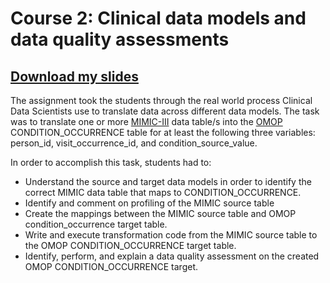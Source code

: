# Course 2: Clinical data models and data quality assessments

## [Download my slides](resources/2_Clinical_data_models_and_data_quality_assessments_(assignment).pptx?raw=true)


The assignment took the students through the real world process Clinical Data Scientists use to translate data across different data models. The task was to translate one or more [MIMIC-III](https://mimic.physionet.org/) data table/s into the [OMOP](https://github.com/OHDSI/CommonDataModel/wiki) CONDITION_OCCURRENCE table for at least the following three variables: person_id, visit_occurrence_id, and condition_source_value. 

In order to accomplish this task, students had to:
- Understand the source and target data models in order to identify the correct MIMIC data table that maps to CONDITION_OCCURRENCE.
- Identify and comment on profiling of the MIMIC source table
- Create the mappings between the MIMIC source table and OMOP condition_occurrence target table.
- Write and execute transformation code from the MIMIC source table to the OMOP CONDITION_OCCURRENCE target table.
- Identify, perform, and explain a data quality assessment on the created OMOP CONDITION_OCCURRENCE target.
